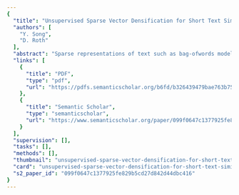 ```yaml
---
{
  "title": "Unsupervised Sparse Vector Densification for Short Text Similarity",
  "authors": [
    "Y. Song",
    "D. Roth"
  ],
  "abstract": "Sparse representations of text such as bag-ofwords models or extended explicit semantic analysis (ESA) representations are commonly used in many NLP applications. However, for short texts, the similarity between two such sparse vectors is not accurate due to the small term overlap. While there have been multiple proposals for dense representations of words, measuring similarity between short texts (sentences, snippets, paragraphs) requires combining these token level similarities. In this paper, we propose to combine ESA representations and word2vec representations as a way to generate denser representations and, consequently, a better similarity measure between short texts. We study three densification mechanisms that involve aligning sparse representation via many-to-many, many-to-one, and oneto-one mappings. We then show the effectiveness of these mechanisms on measuring similarity between short texts.",
  "links": [
    {
      "title": "PDF",
      "type": "pdf",
      "url": "https://pdfs.semanticscholar.org/b6fd/b326439479bae763b755c3c44fb236a71f50.pdf"
    },
    {
      "title": "Semantic Scholar",
      "type": "semanticscholar",
      "url": "https://www.semanticscholar.org/paper/099f0647c1377925fe829b5cd27d842d44dbc416"
    }
  ],
  "supervision": [],
  "tasks": [],
  "methods": [],
  "thumbnail": "unsupervised-sparse-vector-densification-for-short-text-similarity-thumb.jpg",
  "card": "unsupervised-sparse-vector-densification-for-short-text-similarity-card.jpg",
  "s2_paper_id": "099f0647c1377925fe829b5cd27d842d44dbc416"
}
---
```


